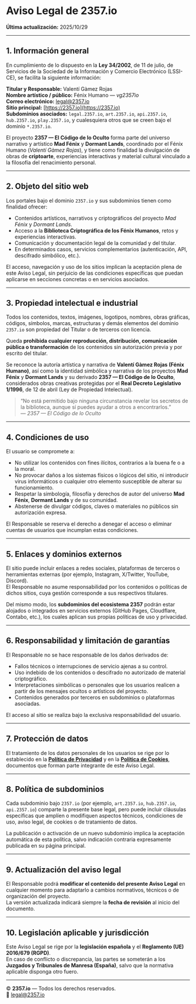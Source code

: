 # Aviso Legal de 2357.io

**Última actualización:** 2025/10/29

---

## 1. Información general

En cumplimiento de lo dispuesto en la **Ley 34/2002**, de 11 de julio, de Servicios de la Sociedad de la Información y Comercio Electrónico (LSSI-CE), se facilita la siguiente información:

**Titular y Responsable:** Valentí Gàmez Rojas  
**Nombre artístico / público:** Fénix Humano — *vg2357io*  
**Correo electrónico:** [legal@2357.io](mailto:legal@2357.io)  
**Sitio principal:** [https://2357.io](https://2357.io)  
**Subdominios asociados:** `legal.2357.io`, `art.2357.io`, `api.2357.io`, `hub.2357.io`, `play.2357.io`, y cualesquiera otros que se creen bajo el dominio `*.2357.io`.

El proyecto **2357 — El Código de lo Oculto** forma parte del universo narrativo y artístico **Mad Fénix** y **Dormant Lands**, coordinado por el Fénix Humano (*Valentí Gàmez Rojas*), y tiene como finalidad la divulgación de obras de **criptoarte**, experiencias interactivas y material cultural vinculado a la filosofía del renacimiento personal.

---

## 2. Objeto del sitio web

Los portales bajo el dominio `2357.io` y sus subdominios tienen como finalidad ofrecer:

- Contenidos artísticos, narrativos y criptográficos del proyecto *Mad Fénix* y *Dormant Lands*.
- Acceso a la **Biblioteca Criptográfica de los Fénix Humanos**, retos y experiencias interactivas.
- Comunicación y documentación legal de la comunidad y del titular.
- En determinados casos, servicios complementarios (autenticación, API, descifrado simbólico, etc.).

El acceso, navegación y uso de los sitios implican la aceptación plena de este Aviso Legal, sin perjuicio de las condiciones específicas que puedan aplicarse en secciones concretas o en servicios asociados.

---

## 3. Propiedad intelectual e industrial

Todos los contenidos, textos, imágenes, logotipos, nombres, obras gráficas, códigos, símbolos, marcas, estructuras y demás elementos del dominio `2357.io` son propiedad del Titular o de terceros con licencia.

Queda **prohibida cualquier reproducción, distribución, comunicación pública o transformación** de los contenidos sin autorización previa y por escrito del titular.

Se reconoce la autoría artística y narrativa de **Valentí Gàmez Rojas (Fénix Humano)**, así como la identidad simbólica y narrativa de los proyectos **Mad Fénix** y **Dormant Lands** y su derivado **2357 — El Código de lo Oculto**, considerados obras creativas protegidas por el **Real Decreto Legislativo 1/1996**, de 12 de abril (Ley de Propiedad Intelectual).

> “No está permitido bajo ninguna circunstancia revelar los secretos de la biblioteca, aunque sí puedes ayudar a otros a encontrarlos.”  
> — *2357 — El Código de lo Oculto*

---

## 4. Condiciones de uso

El usuario se compromete a:

- No utilizar los contenidos con fines ilícitos, contrarios a la buena fe o a la moral.
- No provocar daños a los sistemas físicos o lógicos del sitio, ni introducir virus informáticos o cualquier otro elemento susceptible de alterar su funcionamiento.
- Respetar la simbología, filosofía y derechos de autor del universo **Mad Fénix**, **Dormant Lands** y de su comunidad.
- Abstenerse de divulgar códigos, claves o materiales no públicos sin autorización expresa.

El Responsable se reserva el derecho a denegar el acceso o eliminar cuentas de usuarios que incumplan estas condiciones.

---

## 5. Enlaces y dominios externos

El sitio puede incluir enlaces a redes sociales, plataformas de terceros o herramientas externas (por ejemplo, Instagram, X/Twitter, YouTube, Discord).  
El Responsable no asume responsabilidad por los contenidos o políticas de dichos sitios, cuya gestión corresponde a sus respectivos titulares.

Del mismo modo, los **subdominios del ecosistema 2357** podrán estar alojados o integrados en servicios externos (GitHub Pages, Cloudflare, Contabo, etc.), los cuales aplican sus propias políticas de uso y privacidad.

---

## 6. Responsabilidad y limitación de garantías

El Responsable no se hace responsable de los daños derivados de:

- Fallos técnicos o interrupciones de servicio ajenas a su control.
- Uso indebido de los contenidos o descifrado no autorizado de material criptográfico.
- Interpretaciones simbólicas o personales que los usuarios realicen a partir de los mensajes ocultos o artísticos del proyecto.
- Contenidos generados por terceros en subdominios o plataformas asociadas.

El acceso al sitio se realiza bajo la exclusiva responsabilidad del usuario.

---

## 7. Protección de datos

El tratamiento de los datos personales de los usuarios se rige por lo establecido en la **[Política de Privacidad](/privacidad_de_datos.md)** y en la **[Política de Cookies](/cookies.md)**, documentos que forman parte integrante de este Aviso Legal.

---

## 8. Política de subdominios

Cada subdominio bajo `2357.io` (por ejemplo, `art.2357.io`, `hub.2357.io`, `api.2357.io`) comparte la presente base legal, pero puede incluir cláusulas específicas que amplíen o modifiquen aspectos técnicos, condiciones de uso, aviso legal, de cookies o de tratamiento de datos.

La publicación o activación de un nuevo subdominio implica la aceptación automática de esta política, salvo indicación contraria expresamente publicada en su página principal.

---

## 9. Actualización del aviso legal

El Responsable podrá **modificar el contenido del presente Aviso Legal** en cualquier momento para adaptarlo a cambios normativos, técnicos o de organización del proyecto.  
La versión actualizada indicará siempre la **fecha de revisión** al inicio del documento.

---

## 10. Legislación aplicable y jurisdicción

Este Aviso Legal se rige por la **legislación española** y el **Reglamento (UE) 2016/679 (RGPD)**.  
En caso de conflicto o discrepancia, las partes se someterán a los **Juzgados y Tribunales de Manresa (España)**, salvo que la normativa aplicable disponga otro fuero.

---

© **2357.io** — Todos los derechos reservados.  
📧 [legal@2357.io](mailto:legal@2357.io)
